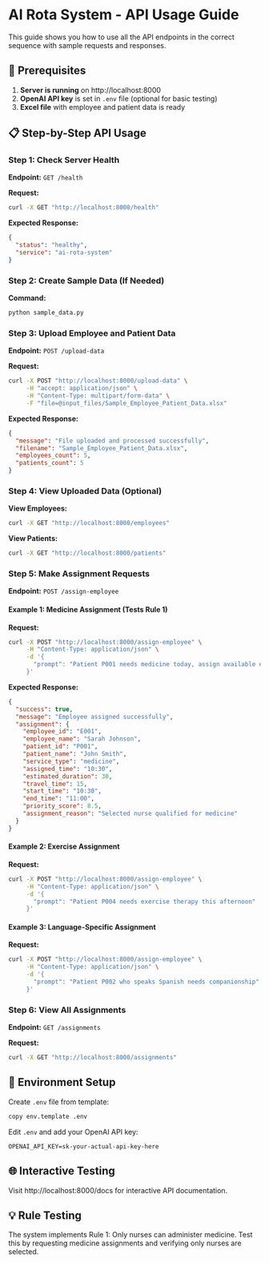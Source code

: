 # AI Rota System - API Usage Guide

This guide shows you how to use all the API endpoints in the correct sequence with sample requests and responses.

## 🚀 Prerequisites

1. **Server is running** on http://localhost:8000
2. **OpenAI API key** is set in `.env` file (optional for basic testing)
3. **Excel file** with employee and patient data is ready

## 📋 Step-by-Step API Usage

### Step 1: Check Server Health

**Endpoint:** `GET /health`

**Request:**
```bash
curl -X GET "http://localhost:8000/health"
```

**Expected Response:**
```json
{
  "status": "healthy",
  "service": "ai-rota-system"
}
```

### Step 2: Create Sample Data (If Needed)

**Command:**
```bash
python sample_data.py
```

### Step 3: Upload Employee and Patient Data

**Endpoint:** `POST /upload-data`

**Request:**
```bash
curl -X POST "http://localhost:8000/upload-data" \
     -H "accept: application/json" \
     -H "Content-Type: multipart/form-data" \
     -F "file=@input_files/Sample_Employee_Patient_Data.xlsx"
```

**Expected Response:**
```json
{
  "message": "File uploaded and processed successfully",
  "filename": "Sample_Employee_Patient_Data.xlsx",
  "employees_count": 5,
  "patients_count": 5
}
```

### Step 4: View Uploaded Data (Optional)

**View Employees:**
```bash
curl -X GET "http://localhost:8000/employees"
```

**View Patients:**
```bash
curl -X GET "http://localhost:8000/patients"
```

### Step 5: Make Assignment Requests

**Endpoint:** `POST /assign-employee`

#### Example 1: Medicine Assignment (Tests Rule 1)

**Request:**
```bash
curl -X POST "http://localhost:8000/assign-employee" \
     -H "Content-Type: application/json" \
     -d '{
       "prompt": "Patient P001 needs medicine today, assign available employee"
     }'
```

**Expected Response:**
```json
{
  "success": true,
  "message": "Employee assigned successfully",
  "assignment": {
    "employee_id": "E001",
    "employee_name": "Sarah Johnson",
    "patient_id": "P001",
    "patient_name": "John Smith",
    "service_type": "medicine",
    "assigned_time": "10:30",
    "estimated_duration": 30,
    "travel_time": 15,
    "start_time": "10:30",
    "end_time": "11:00",
    "priority_score": 8.5,
    "assignment_reason": "Selected nurse qualified for medicine"
  }
}
```

#### Example 2: Exercise Assignment

**Request:**
```bash
curl -X POST "http://localhost:8000/assign-employee" \
     -H "Content-Type: application/json" \
     -d '{
       "prompt": "Patient P004 needs exercise therapy this afternoon"
     }'
```

#### Example 3: Language-Specific Assignment

**Request:**
```bash
curl -X POST "http://localhost:8000/assign-employee" \
     -H "Content-Type: application/json" \
     -d '{
       "prompt": "Patient P002 who speaks Spanish needs companionship"
     }'
```

### Step 6: View All Assignments

**Endpoint:** `GET /assignments`

**Request:**
```bash
curl -X GET "http://localhost:8000/assignments"
```

## 🔧 Environment Setup

Create `.env` file from template:

```bash
copy env.template .env
```

Edit `.env` and add your OpenAI API key:
```env
OPENAI_API_KEY=sk-your-actual-api-key-here
```

## 🌐 Interactive Testing

Visit http://localhost:8000/docs for interactive API documentation.

## 💡 Rule Testing

The system implements Rule 1: Only nurses can administer medicine.
Test this by requesting medicine assignments and verifying only nurses are selected. 
